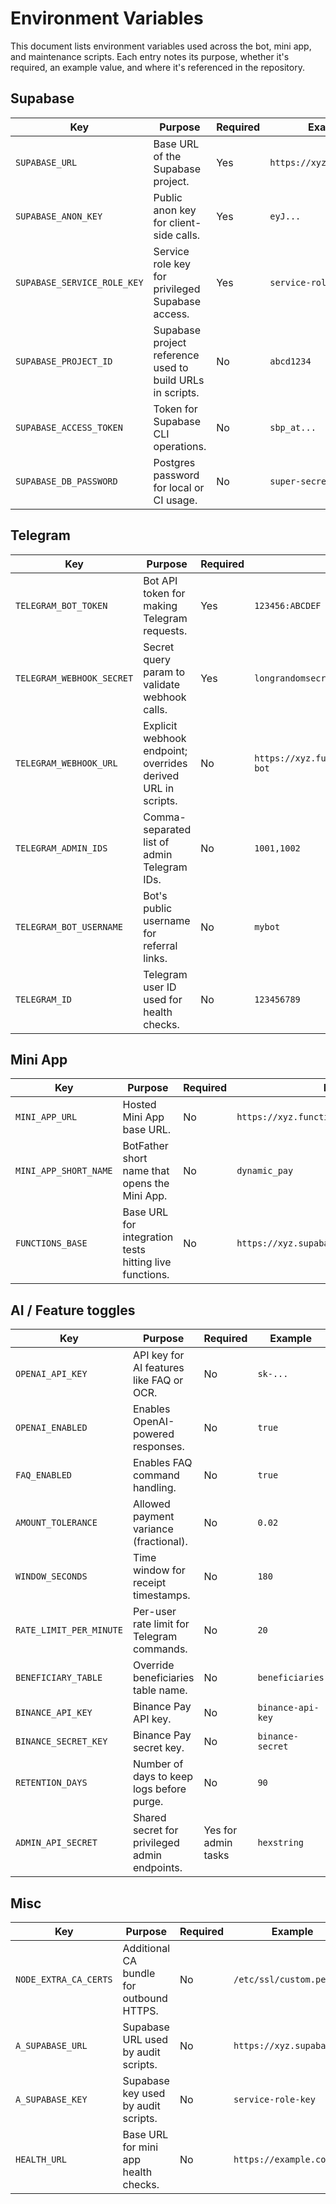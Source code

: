 # Environment Variables

This document lists environment variables used across the bot, mini app, and maintenance scripts. Each entry notes its purpose, whether it's required, an example value, and where it's referenced in the repository.

## Supabase

| Key | Purpose | Required | Example | Used in |
| --- | --- | --- | --- | --- |
| `SUPABASE_URL` | Base URL of the Supabase project. | Yes | `https://xyz.supabase.co` | `src/utils/config.ts`, `supabase/functions/telegram-bot/index.ts` |
| `SUPABASE_ANON_KEY` | Public anon key for client-side calls. | Yes | `eyJ...` | `supabase/functions/theme-get/index.ts`, `apps/mini/src/lib/edge.ts` |
| `SUPABASE_SERVICE_ROLE_KEY` | Service role key for privileged Supabase access. | Yes | `service-role-key` | `src/utils/config.ts`, `supabase/functions/telegram-bot/index.ts` |
| `SUPABASE_PROJECT_ID` | Supabase project reference used to build URLs in scripts. | No | `abcd1234` | `scripts/ping-webhook.ts`, `scripts/miniapp-health-check.ts` |
| `SUPABASE_ACCESS_TOKEN` | Token for Supabase CLI operations. | No | `sbp_at...` | Supabase CLI only |
| `SUPABASE_DB_PASSWORD` | Postgres password for local or CI usage. | No | `super-secret` | Supabase CLI only |

## Telegram

| Key | Purpose | Required | Example | Used in |
| --- | --- | --- | --- | --- |
| `TELEGRAM_BOT_TOKEN` | Bot API token for making Telegram requests. | Yes | `123456:ABCDEF` | `supabase/functions/_shared/telegram.ts`, `scripts/set-webhook.ts` |
| `TELEGRAM_WEBHOOK_SECRET` | Secret query param to validate webhook calls. | Yes | `longrandomsecret` | `supabase/functions/telegram-bot/index.ts`, `scripts/set-webhook.ts` |
| `TELEGRAM_WEBHOOK_URL` | Explicit webhook endpoint; overrides derived URL in scripts. | No | `https://xyz.functions.supabase.co/telegram-bot` | `scripts/set-webhook.ts`, `scripts/ping-webhook.ts` |
| `TELEGRAM_ADMIN_IDS` | Comma-separated list of admin Telegram IDs. | No | `1001,1002` | `supabase/functions/_shared/alerts.ts` |
| `TELEGRAM_BOT_USERNAME` | Bot's public username for referral links. | No | `mybot` | `supabase/functions/referral-link/index.ts` |
| `TELEGRAM_ID` | Telegram user ID used for health checks. | No | `123456789` | `scripts/miniapp-health-check.ts` |

## Mini App

| Key | Purpose | Required | Example | Used in |
| --- | --- | --- | --- | --- |
| `MINI_APP_URL` | Hosted Mini App base URL. | No | `https://xyz.functions.supabase.co/miniapp/` | `supabase/functions/telegram-bot/index.ts`, `scripts/set-chat-menu-button.ts` |
| `MINI_APP_SHORT_NAME` | BotFather short name that opens the Mini App. | No | `dynamic_pay` | `supabase/functions/telegram-bot/index.ts`, `scripts/set-chat-menu-button.ts` |
| `FUNCTIONS_BASE` | Base URL for integration tests hitting live functions. | No | `https://xyz.supabase.co/functions/v1` | `supabase/functions/_tests/integration_smoke_test.ts` |

## AI / Feature toggles

| Key | Purpose | Required | Example | Used in |
| --- | --- | --- | --- | --- |
| `OPENAI_API_KEY` | API key for AI features like FAQ or OCR. | No | `sk-...` | `supabase/functions/ai-faq-assistant/index.ts`, `supabase/functions/receipt-ocr/index.ts` |
| `OPENAI_ENABLED` | Enables OpenAI-powered responses. | No | `true` | `supabase/functions/telegram-bot/index.ts` |
| `FAQ_ENABLED` | Enables FAQ command handling. | No | `true` | `supabase/functions/telegram-bot/index.ts` |
| `AMOUNT_TOLERANCE` | Allowed payment variance (fractional). | No | `0.02` | `supabase/functions/telegram-bot/index.ts` |
| `WINDOW_SECONDS` | Time window for receipt timestamps. | No | `180` | `supabase/functions/telegram-bot/index.ts` |
| `RATE_LIMIT_PER_MINUTE` | Per-user rate limit for Telegram commands. | No | `20` | `supabase/functions/telegram-bot/index.ts` |
| `BENEFICIARY_TABLE` | Override beneficiaries table name. | No | `beneficiaries` | `supabase/functions/telegram-bot/helpers/beneficiary.ts` |
| `BINANCE_API_KEY` | Binance Pay API key. | No | `binance-api-key` | `supabase/functions/binance-pay-checkout/index.ts` |
| `BINANCE_SECRET_KEY` | Binance Pay secret key. | No | `binance-secret` | `supabase/functions/binance-pay-checkout/index.ts` |
| `RETENTION_DAYS` | Number of days to keep logs before purge. | No | `90` | `supabase/functions/data-retention-cron/index.ts` |
| `ADMIN_API_SECRET` | Shared secret for privileged admin endpoints. | Yes for admin tasks | `hexstring` | `supabase/functions/rotate-webhook-secret/index.ts`, `supabase/functions/admin-review-payment/index.ts` |

## Misc

| Key | Purpose | Required | Example | Used in |
| --- | --- | --- | --- | --- |
| `NODE_EXTRA_CA_CERTS` | Additional CA bundle for outbound HTTPS. | No | `/etc/ssl/custom.pem` | `src/utils/http-ca.ts` |
| `A_SUPABASE_URL` | Supabase URL used by audit scripts. | No | `https://xyz.supabase.co` | `scripts/audit/read_meta.mjs` |
| `A_SUPABASE_KEY` | Supabase key used by audit scripts. | No | `service-role-key` | `scripts/audit/read_meta.mjs` |
| `HEALTH_URL` | Base URL for mini app health checks. | No | `https://example.com` | `scripts/miniapp-health-check.ts` |

